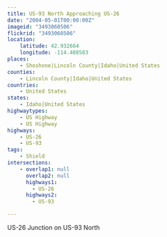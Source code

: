 ```yaml
---
title: US-93 North Approaching US-26
date: "2004-05-01T00:00:00Z"
imageid: "3493060506"
flickrid: "3493060506"
location:
    latitude: 42.932664
    longitude: -114.408583
places:
    - Shoshone|Lincoln County|Idaho|United States
counties:
    - Lincoln County|Idaho|United States
countries:
    - United States
states:
    - Idaho|United States
highwaytypes:
    - US Highway
    - US Highway
highways:
    - US-26
    - US-93
tags:
    - Shield
intersections:
    - overlap1: null
      overlap2: null
      highways1:
        - US-26
      highways2:
        - US-93

---
```

US-26 Junction on US-93 North